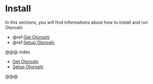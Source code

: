 # Install

In this sections, you will find informations about how to install and run Otoroshi

* @ref:[Get Otoroshi](./get-otoroshi.md)
* @ref:[Setup Otoroshi](./setup-otoroshi.md)

@@@ index

* [Get Otoroshi](./get-otoroshi.md)
* [Setup Otoroshi](./setup-otoroshi.md)

@@@
